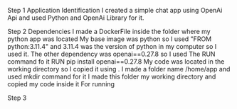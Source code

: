 Step 1 Application Identification
    I created a simple chat app using OpenAi Api and used Python and OpenAi Library for it.

Step 2 Dependencies
    I made a DockerFile inside the folder where my python app was located
    My base image was python so I used "FROM python:3.11.4" and 3.11.4 was the version of python in my computer so I used it.
    The other dependency was openai==0.27.8 so I used The RUN command fo it
    RUN pip install openai==0.27.8
    My code was located in the working directory so I copied it using .
    I made a folder name /home/app and used mkdir command for it
    I made this folder my working directory and copied my code inside it
    For running 


Step 3    
